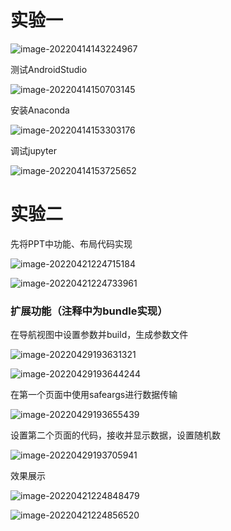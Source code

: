 # 实验一

![image-20220414143224967](README.assets/image-20220414143224967.png)

测试AndroidStudio

![image-20220414150703145](README.assets/image-20220414150703145.png)

安装Anaconda

![image-20220414153303176](README.assets/image-20220414153303176.png)

调试jupyter

![image-20220414153725652](README.assets/image-20220414153725652.png)

# 实验二

先将PPT中功能、布局代码实现

![image-20220421224715184](README.assets/image-20220421224715184.png)

![image-20220421224733961](README.assets/image-20220421224733961.png)

### 扩展功能（注释中为bundle实现）

在导航视图中设置参数并build，生成参数文件

![image-20220429193631321](README.assets/image-20220429193631321.png)

![image-20220429193644244](README.assets/image-20220429193644244.png)

在第一个页面中使用safeargs进行数据传输

![image-20220429193655439](README.assets/image-20220429193655439.png)

设置第二个页面的代码，接收并显示数据，设置随机数

![image-20220429193705941](README.assets/image-20220429193705941.png)

效果展示

![image-20220421224848479](README.assets/image-20220421224848479.png)

![image-20220421224856520](README.assets/image-20220421224856520.png)
